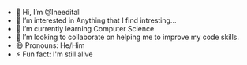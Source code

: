 - 👋 Hi, I’m @Ineeditall
- 👀 I’m interested in Anything that I find intresting...
- 🌱 I’m currently learning Computer Science
- 💞️ I’m looking to collaborate on helping me to improve my code skills.
- 😄 Pronouns: He/Him
- ⚡ Fun fact: I'm still alive 

<!---
Ineeditall/Ineeditall is a ✨ special ✨ repository because its `README.md` (this file) appears on your GitHub profile.
You can click the Preview link to take a look at your changes.
--->
